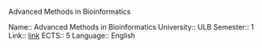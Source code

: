 Advanced Methods in Bioinformatics

Name:: Advanced Methods in Bioinformatics
University:: ULB
Semester:: 1
Link:: [link](https://www.ulb.be/en/programme/info-f439-1)
ECTS:: 5
Language:: English